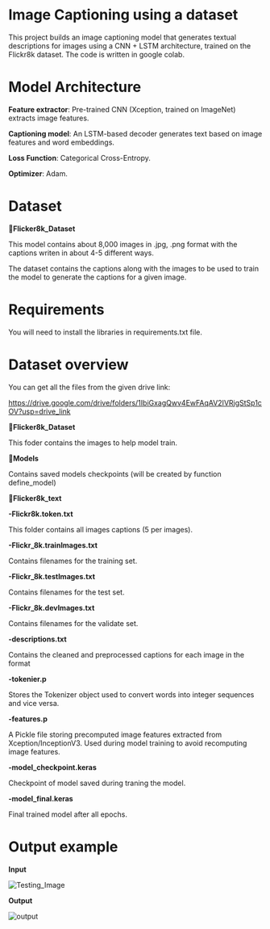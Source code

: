 # Image Captioning using a dataset
This project builds an image captioning model that generates textual descriptions for images using a CNN + LSTM architecture, trained on the Flickr8k dataset. The code is written in google colab.

# Model Architecture
 **Feature extractor**: Pre-trained CNN (Xception, trained on ImageNet) extracts image features.
 
 **Captioning model**: An LSTM-based decoder generates text based on image features and word embeddings.
 
 **Loss Function**: Categorical Cross-Entropy.
 
 **Optimizer**: Adam.

# Dataset 
📂**Flicker8k_Dataset**

This model contains about 8,000 images in .jpg, .png format with the captions writen in about 4-5 different ways.

The dataset contains the captions along with the images to be used to train the model to generate the captions for a given image.

# Requirements 

You will need to install the libraries in requirements.txt file. 

# Dataset overview

You can get all the files from the given drive link:

https://drive.google.com/drive/folders/1IbiGxagQwv4EwFAqAV2IVRjgStSp1cOV?usp=drive_link

📂**Flicker8k_Dataset**

This foder contains the images to help model train.

📂**Models**

Contains saved models checkpoints (will be created by function define_model)

📂**Flicker8k_text**

**-Flickr8k.token.txt**	

This folder contains all images captions (5 per images).

**-Flickr_8k.trainImages.txt**

Contains filenames for the training set.

**-Flickr_8k.testImages.txt**

Contains filenames for the test set.

**-Flickr_8k.devImages.txt**

Contains filenames for the validate set.

**-descriptions.txt**

Contains the cleaned and preprocessed captions for each image in the format

**-tokenier.p**

Stores the Tokenizer object used to convert words into integer sequences and vice versa.

**-features.p**

A Pickle file storing precomputed image features extracted from Xception/InceptionV3.
Used during model training to avoid recomputing image features.

**-model_checkpoint.keras**

Checkpoint of model saved during traning the model.

**-model_final.keras**

Final trained model after all epochs.


# Output example
 
 **Input**
 
![Testing_Image](https://github.com/user-attachments/assets/d0fbacff-5fe4-441b-b44a-ec7d6f09c717)


**Output**

![output](https://github.com/user-attachments/assets/334377cd-43d1-46cb-ae79-907c9a9a5009)


